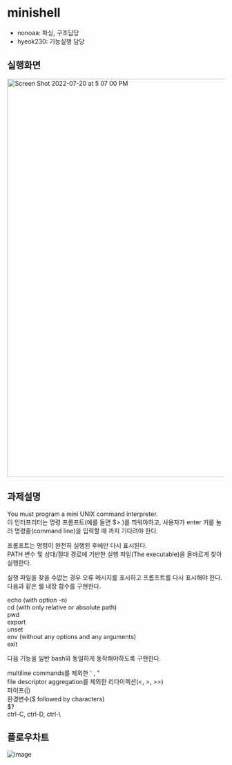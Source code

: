 # minishell
+ nonoaa: 파싱, 구조담당
+ hyeok230: 기능실행 담당

## 실행화면
<img width="921" alt="Screen Shot 2022-07-20 at 5 07 00 PM" src="https://user-images.githubusercontent.com/56538203/179931151-de8068cb-c3a5-4f23-bab5-003a1cfe14eb.png">

## 과제설명
You must program a mini UNIX command interpreter.  
이 인터프리터는 명령 프롬프트(예를 들면 $> )를 띄워야하고, 사용자가 enter 키를 눌러 명령줄(command line)을 입력할 때 까지 기다려야 한다.  
  
프롬프트는 명령이 완전히 실행된 후에만 다시 표시된다.  
PATH 변수 및 상대/절대 경로에 기반한 실행 파일(The executable)을 올바르게 찾아 실행한다.  
  
실행 파일을 찾을 수없는 경우 오류 메시지를 표시하고 프롬프트를 다시 표시해야 한다.  
다음과 같은 쉘 내장 함수를 구현한다.  
  
echo (with option -n)  
cd (with only relative or absolute path)  
pwd  
export  
unset  
env (without any options and any arguments)  
exit  
  
다음 기능을 일반 bash와 동일하게 동작해야하도록 구현한다.  
  
multiline commands를 제외한 ' , "  
file descriptor aggregation를 제외한 리다이렉션(<, >, >>)  
파이프(|)  
환경변수($ followed by characters)  
$?  
ctrl-C, ctrl-D, ctrl-\  
  
## 플로우차트
![image](https://user-images.githubusercontent.com/56538203/179931870-7008e656-ba92-4fc7-8eb6-933aff7a675e.png)
